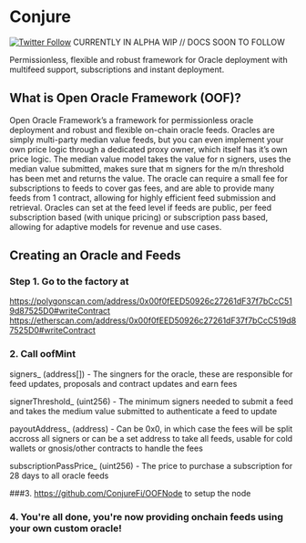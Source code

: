 # Conjure
[![Twitter Follow](https://img.shields.io/twitter/follow/ConjureFi?label=Conjure.Finance&style=social)](https://twitter.com/ConjureFi/)
CURRENTLY IN ALPHA WIP // DOCS SOON TO FOLLOW

Permissionless, flexible and robust framework for Oracle deployment with multifeed support, subscriptions and instant deployment.

## What is Open Oracle Framework (OOF)?

Open Oracle Framework’s a framework for permissionless oracle deployment and robust and flexible on-chain oracle feeds. Oracles are simply multi-party median value feeds, but you can even implement your own price logic through a dedicated proxy owner, which itself has it’s own price logic. The median value model takes the value for n signers, uses the median value submitted, makes sure that m signers for the m/n threshold has been met and returns the value. The oracle can require a small fee for subscriptions to feeds to cover gas fees, and are able to provide many feeds from 1 contract, allowing for highly efficient feed submission and retrieval. Oracles can set at the feed level if feeds are public, per feed subscription based (with unique pricing) or subscription pass based, allowing for adaptive models for revenue and use cases.

## Creating an Oracle and Feeds

### Step 1. Go to the factory at 
https://polygonscan.com/address/0x00f0fEED50926c27261dF37f7bCcC519d87525D0#writeContract
https://etherscan.com/address/0x00f0fEED50926c27261dF37f7bCcC519d87525D0#writeContract

### 2. Call oofMint
signers_ (address[]) - The singners for the oracle, these are responsible for feed updates, proposals and contract updates and earn fees

signerThreshold_ (uint256) - The minimum signers needed to submit a feed and takes the medium value submitted to authenticate a feed to update

payoutAddress_ (address) - Can be 0x0, in which case the fees will be split accross all signers or can be a set address to take all feeds, usable for cold wallets or gnosis/other contracts to handle the fees

subscriptionPassPrice_ (uint256) - The price to purchase a subscription for 28 days to all oracle feeds

###3. https://github.com/ConjureFi/OOFNode to setup the node

### 4. You're all done, you're now providing onchain feeds using your own custom oracle!
